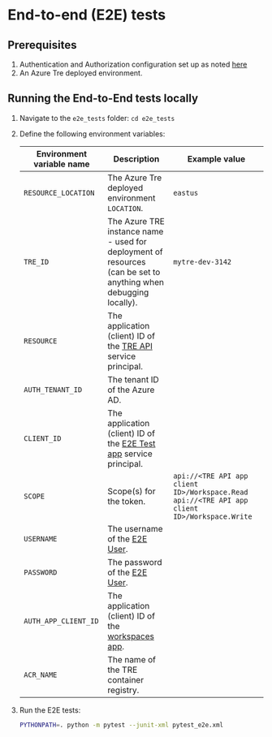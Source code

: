 # End-to-end (E2E) tests

## Prerequisites

1. Authentication and Authorization configuration set up as noted [here](../tre-admins/auth.md)
1. An Azure Tre deployed environment.

## Running the End-to-End tests locally

1. Navigate to the `e2e_tests` folder: `cd e2e_tests`
1. Define the following environment variables:

    | Environment variable name | Description | Example value |
    | ------------------------- | ----------- | ------------- |
    | `RESOURCE_LOCATION` | The Azure Tre deployed environment `LOCATION`. | `eastus` |
    | `TRE_ID` | The Azure TRE instance name - used for deployment of resources (can be set to anything when debugging locally). | `mytre-dev-3142` |
    | `RESOURCE` | The application (client) ID of the [TRE API](../tre-admins/auth.md#tre-api) service principal. | |
    | `AUTH_TENANT_ID` | The tenant ID of the Azure AD. | |
    | `CLIENT_ID` | The application (client) ID of the [E2E Test app](../tre-admins/auth.md#tre-e2e-test) service principal. | |
    | `SCOPE` | Scope(s) for the token. | `api://<TRE API app client ID>/Workspace.Read api://<TRE API app client ID>/Workspace.Write` |
    | `USERNAME` | The username of the [E2E User](../tre-admins/auth.md#end-to-end-test-user). | |
    | `PASSWORD` | The password of the [E2E User](../tre-admins/auth.md#end-to-end-test-user). | |
    | `AUTH_APP_CLIENT_ID` | The application (client) ID of the [workspaces app](../tre-admins/auth.md#workspaces). | |
    | `ACR_NAME` | The name of the TRE container registry. | |

1. Run the E2E tests:

   ```bash
   PYTHONPATH=. python -m pytest --junit-xml pytest_e2e.xml
   ```
